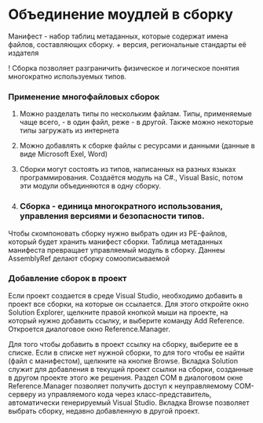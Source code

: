 # Объединение моудлей в сборку

Манифест - набор таблиц метаданных, которые содержат имена файлов, составляющих сборку. + версия, региональные стандарты её издателя

! Сборка позволяет разграничить физическое и логическое понятия многократно используемых типов.

### Применение многофайловых сборок

1. Можно разделать типы по нескольким файлам. Типы, применяемые чаще всего, - в один файл, реже - в другой. Также можно некоторые типы загружать из интернета
2. Можно добавлять к сборке файлы с ресурсами и данными \(данные в виде Microsoft Exel, Word\)
3. Сборки могут состоять из типов, написанных на разных языках программирования. Создаётся модуль на C\#., Visual Basic, потом эти модули объединяются в одну сборку.

4. ### Сборка - единица многократного использования, управления версиями и безопасности типов.

Чтобы скомпоновать сборку нужно выбрать один из PE-файлов, который будет хранить манифест сборки. Таблица метаданных манифеста превращает управляемый модуль в сборку. Даннеы AssemblyRef делают сборку сомоописываемой



### Добавление сборок в проект

Если проект создается в среде Visual Studio, необходимо добавить в проект все сборки, на которые он ссылается. Для этого откройте окно Solution Explorer, щелкните правой кнопкой мыши на проекте, на который нужно добавить ссылку, и выберите команду Add Reference. Откроется диалоговое окно Reference.Manager.

Для того чтобы добавить в проект ссылку на сборку, выберите ее в списке. Если в списке нет нужной сборки, то для того чтобы ее найти \(файл с манифестом\), щелкните на кнопке Browse. Вкладка Solution служит для добавления в текущий проект ссылки на сборки, созданные в другом проекте этого же решения. Раздел COM в диалоговом окне Reference.Manager позволяет получить доступ к неуправляемому COM-серверу из управляемого кода через класс-представитель, автоматически генерируемый Visual Studio. Вкладка Browse позволяет выбрать сборку, недавно добавленную в другой проект.



